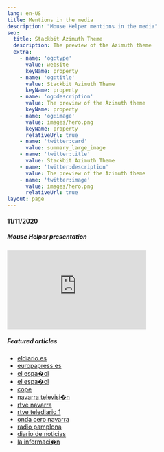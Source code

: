 ```yaml
---
lang: en-US
title: Mentions in the media
description: "Mouse Helper mentions in the media"
seo:
  title: Stackbit Azimuth Theme
  description: The preview of the Azimuth theme
  extra:
    - name: 'og:type'
      value: website
      keyName: property
    - name: 'og:title'
      value: Stackbit Azimuth Theme
      keyName: property
    - name: 'og:description'
      value: The preview of the Azimuth theme
      keyName: property
    - name: 'og:image'
      value: images/hero.png
      keyName: property
      relativeUrl: true
    - name: 'twitter:card'
      value: summary_large_image
    - name: 'twitter:title'
      value: Stackbit Azimuth Theme
    - name: 'twitter:description'
      value: The preview of the Azimuth theme
    - name: 'twitter:image'
      value: images/hero.png
      relativeUrl: true
layout: page
---
```



#### 11/11/2020

##### Mouse Helper presentation

<iframe src="https://www.youtube.com/embed/B9vcEUVCpbU?version=3&amp;rel=1&amp;fs=1&amp;autohide=2&amp;showsearch=0&amp;showinfo=1&amp;iv_load_policy=1&amp;wmode=transparent" allowfullscreen="true" style="border: 0px; display: block; margin: 0px; width: 324px; height: 182.575px;" data-ratio="0.5635036496350365" data-width="685" data-height="386"></iframe>

<p></p>

##### Featured articles


* [eldiario.es](https://www.eldiario.es/navarra/ultimas-noticias/una-aplicacion-informatica-facilita-el-uso-del-raton-en-personas-con-parkinson-y-permite-que-puedan-usar-el-ordenador_1_6404150.html)
* [europapress.es](https://www.europapress.es/navarra/noticia-aplicacion-informatica-facilita-uso-raton-personas-parkinson-permite-puedan-usar-ordenador-20201111143126.html)
* [el espa�ol](https://navarra.elespanol.com/articulo/sociedad/programador-informatico-navarro-parkinson-raton/20201111162522344841.html)
* [el espa�ol](https://navarra.elespanol.com/articulo/sociedad/programa-raton-enfermos-parkinson-navarra/20201110114840344682.html)
* [cope](https://www.cope.es/actualidad/sociedad/noticias/enfermo-parkinson-disena-programa-para-manejar-raton-20201110_988858)
* [navarra televisi�n](https://www.navarratelevision.es/AlaCarta/video/fl/1024326/Este%20proyecto%20facilita%20el%20d%C3%ADa%20a%20d%C3%ADa%20de%20las%20personas%20con%20Parkinson)
* [rtve navarra](https://twitter.com/RTVENavarra/status/1326175955593859072?s=08)
* [rtve telediario 1](https://www.rtve.es/alacarta/videos/telediario/15-horas-11-11-20/5711260)
* [onda cero navarra](https://www.ondacero.es/emisoras/navarra/pamplona/audios-podcast/noticias-mediodia-navarra/noticias-mediodia-navarra-11112020_202011115fabd3e90e37c40001001811.html)
* [radio pamplona](https://cadenaser.com/emisora/2020/11/12/radio_pamplona/1605174928_667072.html)
* [diario de noticias](https://amp.diariodenavarra.es/noticias/navarra/2020/11/10/un-navarro-con-parkinson-disena-programa-para-manejar-raton-707678-300.html)
* [la informaci�n](https://www.lainformacion.com/tecnologia/enfermo-parkinson-espana-disena-programa-ayuda-uso-raton-ordenador/2820546/)
